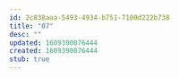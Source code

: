```yaml
---
id: 2c838aaa-5493-4934-b751-7100d222b738
title: "07"
desc: ""
updated: 1609390076444
created: 1609390076444
stub: true
---
```

